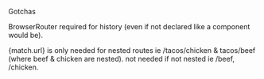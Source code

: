 Gotchas



BrowserRouter required for history \(even if not declared like a component would be\).

{match.url} is only needed for nested routes ie /tacos/chicken & tacos/beef \(where beef & chicken are nested\). not needed if not nested ie /beef, /chicken.

